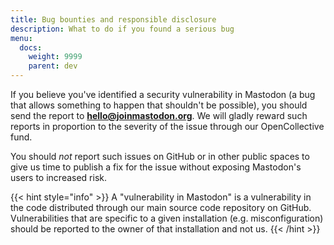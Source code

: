 ```yaml
---
title: Bug bounties and responsible disclosure
description: What to do if you found a serious bug
menu:
  docs:
    weight: 9999
    parent: dev
---
```


If you believe you've identified a security vulnerability in Mastodon (a bug that allows something to happen that shouldn't be possible), you should send the report to **hello@joinmastodon.org**. We will gladly reward such reports in proportion to the severity of the issue through our OpenCollective fund.

You should *not* report such issues on GitHub or in other public spaces to give us time to publish a fix for the issue without exposing Mastodon's users to increased risk.

{{< hint style="info" >}}
A "vulnerability in Mastodon" is a vulnerability in the code distributed through our main source code repository on GitHub. Vulnerabilities that are specific to a given installation (e.g. misconfiguration) should be reported to the owner of that installation and not us.
{{< /hint >}}
